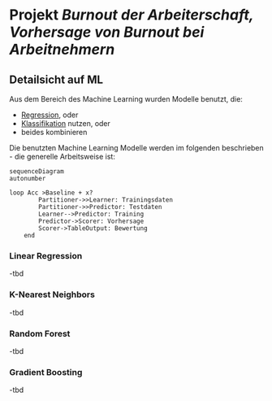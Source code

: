 # Projekt <i>Burnout der Arbeiterschaft, Vorhersage von Burnout bei Arbeitnehmern</i>


## Detailsicht auf ML

Aus dem Bereich des Machine Learning wurden Modelle benutzt, die:

- [Regression](https://de.wikipedia.org/wiki/Regressionsanalyse), oder 
- [Klassifikation](https://de.wikipedia.org/wiki/Klassifikation) nutzen, oder
- beides kombinieren



Die benutzten Machine Learning Modelle werden im folgenden beschrieben - die generelle Arbeitsweise ist: 

```mermaid
sequenceDiagram
autonumber

loop Acc >Baseline + x?
        Partitioner->>Learner: Trainingsdaten
        Partitioner->>Predictor: Testdaten
        Learner-->Predictor: Training
        Predictor->Scorer: Vorhersage
        Scorer->TableOutput: Bewertung
    end
```

### Linear Regression
-tbd

### K-Nearest Neighbors
-tbd

### Random Forest

-tbd
### Gradient Boosting

-tbd